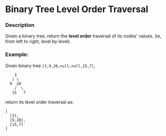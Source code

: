 # Binary Tree Level Order Traversal

### Description
Given a binary tree, return the __level order__ traversal of its nodes' values. (ie, from left to right, level by level).

### Example:

Given binary tree `[3,9,20,null,null,15,7]`,
```
    3
   / \
  9  20
    /  \
   15   7
```

return its level order traversal as:
```
[
  [3],
  [9,20],
  [15,7]
]
```

